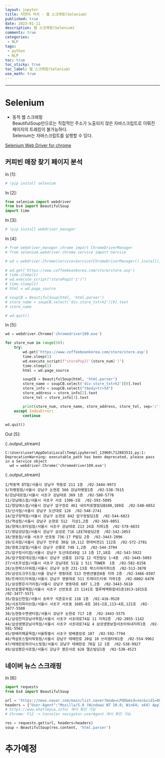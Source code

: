 ```yaml
---
layout: jupyter
title: 자연어 처리 - 웹 스크래핑(Selenium)
published: true
date: 2023-01-11
description: 웹 스크래핑(Selenium)
comments: true
categories:
 - NLP
tags:
 - python
 - NLP
toc: true
toc_sticky: true
toc_label: 웹 스크래핑(Selenium)
use_math: true
---
```

---
# Selenium

* 동적 웹 스크래핑  
BeautifulSoup만으로는 직접적인 주소가 노출되지 않은 자바스크립트로 이뤄진 페이지의 트래킹이 불가능하다.  
Selenium는 자바스크립트를 실행할 수 있다.

[Selenium Web Driver for chrome](https://chromedriver.chromium.org/downloads)

## 커피빈 매장 찾기 페이지 분석

<div class="in_prompt">
In&nbsp;[1]:
</div>

<div class="input_area" markdown="1">

```python
# !pip install selenium
```

</div>

<div class="in_prompt">
In&nbsp;[2]:
</div>

<div class="input_area" markdown="1">

```python
from selenium import webdriver
from bs4 import BeautifulSoup
import time
```

</div>

<div class="in_prompt">
In&nbsp;[3]:
</div>

<div class="input_area" markdown="1">

```python
# !pip install webdriver_manager
```

</div>

<div class="in_prompt">
In&nbsp;[4]:
</div>

<div class="input_area" markdown="1">

```python
# from webdriver_manager.chrome import ChromeDriverManager
# from selenium.webdriver.chrome.service import Service

# wd = webdriver.Chrome(service=Service(ChromeDriverManager().install())) # chrome버전에 맞게 알아서 chromedriver를 실행
    
# wd.get('https://www.coffeebeankorea.com/store/store.asp')
# time.sleep(1)
# wd.execute_script("storePop2('1')")
# time.sleep(1)
# html = wd.page_source

# soupCB = BeautifulSoup(html, 'html.parser')
# store_name = soupCB.select('div.store_txt>h2')[0].text
# store_name

# wd.quit()
```

</div>

<div class="in_prompt">
In&nbsp;[5]:
</div>

<div class="input_area" markdown="1">

```python
wd = webdriver.Chrome('chromedriver109.exe')

for store_num in range(50):
    try:
        wd.get('https://www.coffeebeankorea.com/store/store.asp')
        time.sleep(1)
        wd.execute_script(f"storePop2('{store_num}')")
        time.sleep(1)
        html = wd.page_source

        soupCB = BeautifulSoup(html, 'html.parser')
        store_name = soupCB.select('div.store_txt>h2')[0].text
        store_info = soupCB.select("tbody>tr>td")
        store_address = store_info[2].text
        store_tel = store_info[3].text

        print(store_num, store_name, store_address, store_tel, sep='/')
    except IndexError:
        continue
        
wd.quit()
```

</div>

<div class="output_prompt">
Out&nbsp;[5]:
</div>

{:.output_stream}

```
C:\Users\user\AppData\Local\Temp\ipykernel_13960\712883531.py:1: DeprecationWarning: executable_path has been deprecated, please pass in a Service object
  wd = webdriver.Chrome('chromedriver109.exe')

```

{:.output_stream}

```
1/학동역 DT점/서울시 강남구 학동로 211 1층  /02-3444-9973
3/차병원점/서울시 강남구 논현로 566 강남차병원1층  /02-538-7615
6/강남대로점/서울시 서초구 강남대로 369 1층  /02-588-5778
11/강남에스점/서울시 서초구 서초 1306-3호  /02-593-5095
12/청담에스점/서울시 강남구 압구정로 461 네이처포엠빌딩B108,109호  /02-548-6052
13/신사점/서울시 강남구 도산대로 126  /02-548-2741
14/압구정역점/서울시 강남구 논현로 842 압구정빌딩1층  /02-544-6823
15/역삼점/서울시 강남구 논현로 512  지상1,2층  /02-569-8051
16/양재스포타임점/서울시 서초구 강남대로 213 24호 지하1층  /02-578-6833
17/청담성당점/서울시 강남구 삼성로 716 LEE76빌딩2층  /02-542-2053
18/영동점/서울 서초구 반포동 736-17 P빌딩 2층  /02-3443-2096
19/도곡점/서울시 강남구 언주로 30길 10,112 현대비젼21 112호  /02-572-2781
20/영동고앞점/서울시 강남구 선릉로 749 1,2층  /02-544-3794
25/압구정시티점/서울시 강남구 도산대로49길 13 1층 17,18호  /02-543-5922
26/압구정로데오점/서울시 강남구 선릉로 157길 12 석전빌딩 1~4층  /02-3445-5093
27/서초우성점/서울시 서초구 강남대로 51길 1 511 TOWER  1층  /02-582-0158
28/논현팍스타워점/서울시 강남구 논현 231-13호 팍스타워지하1층  /02-513-3870
29/삼성오크우드점/서울 강남구 영동대로 513 컨벤션별관A동 지하 2층  /02-3466-8507
30/트레이드타워점/서울시 강남구 영동대로 511 트레이드타워 지하1층  /02-6002-6470
31/삼성봉은사거리점/서울시 강남구 영동대로 607 1,2층  /02-3443-5618
34/반포엘루체점/서울시 서초구 신반포로 23 1141호 엘루체백화점내1층1013~1015호  /02-3477-5571
35/잠실신천점/서울시 송파구 석촌호수로 118 1층  /02-416-9520
36/서초지파이브점/서울시 서초구 서초동 1685-8호 101~2호,113~4호,121호  /02-3477-5580
38/논현동수면센터점/서울시 강남구 논현로 717 1층  /02-3443-5575
41/삼성전자강남사옥점/서울시 서초구 서초대로74길 11 지하2층  /02-2055-1142
44/삼성생명강남사옥점/서울시 서초구 서초대로74길 4 삼성생명보험서초타워내지하1층  /02-581-5562
45/방배카페골목점/서울특별시 서초구 방배중앙로 187  /02-592-7794
46/역삼포스틸타워뒷점/서울시 강남구 테헤란로 20길 10 쓰리엠타워1층  /02-554-9962
47/테헤란로하이닉스뒷점/서울시 강남구 테헤란로 70길 12 1층  /02-538-9927
49/삼성봉은사로점/서울시 강남구 봉은사로 628 엘슨빌딩1층  /02-538-4523

```

## 네이버 뉴스 스크래핑

<div class="in_prompt">
In&nbsp;[6]:
</div>

<div class="input_area" markdown="1">

```python
import requests
from bs4 import BeautifulSoup

url = 'https://news.naver.com/main/list.naver?mode=LPOD&mid=sec&sid1=001&sid2=140&oid=001&isYeonhapFlash=Y'
headers = {"User-Agent":"Mozilla/5.0 (Windows NT 10.0; Win64; x64) AppleWebKit/537.36 (KHTML, like Gecko) Chrome/109.0.0.0 Safari/537.36"}
# https://www.whatsmyua.info/ 에서 확인 가능
# Chrome: F12 -> Console> navigator.userAgent 에서 확인 가능

res = requests.get(url, headers=headers)
soup = BeautifulSoup(res.content, 'html.parser')
```

</div>

# 추가예정
